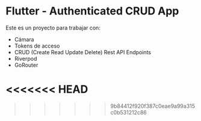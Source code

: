 # Flutter - Authenticated CRUD App 
Este es un proyecto para trabajar con:

* Cámara
* Tokens de acceso
* CRUD (Create Read Update Delete) Rest API Endpoints
* Riverpod
* GoRouter

<<<<<<< HEAD
=======

>>>>>>> 9b84412f920f387c0eae9a99a315c0b531212c86
